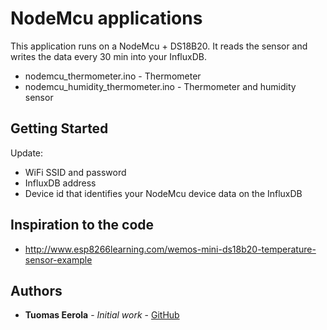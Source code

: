 # NodeMcu applications

This application runs on a NodeMcu + DS18B20. It reads the sensor and writes the data every 30 min into your InfluxDB.

- nodemcu_thermometer.ino - Thermometer
- nodemcu_humidity_thermometer.ino - Thermometer and humidity sensor

## Getting Started

Update:

- WiFi SSID and password
- InfluxDB address
- Device id that identifies your NodeMcu device data on the InfluxDB

## Inspiration to the code

* http://www.esp8266learning.com/wemos-mini-ds18b20-temperature-sensor-example

## Authors

* **Tuomas Eerola** - *Initial work* - [GitHub](https://github.com/eerolat)

